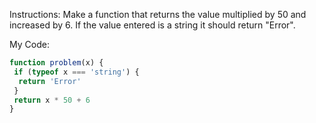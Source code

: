 Instructions: Make a function that returns the value multiplied by 50 and increased by 6. If the value entered is a string it should return "Error".

My Code:
```javascript
function problem(x) {
 if (typeof x === 'string') {
  return 'Error'
 }
 return x * 50 + 6
}
```
